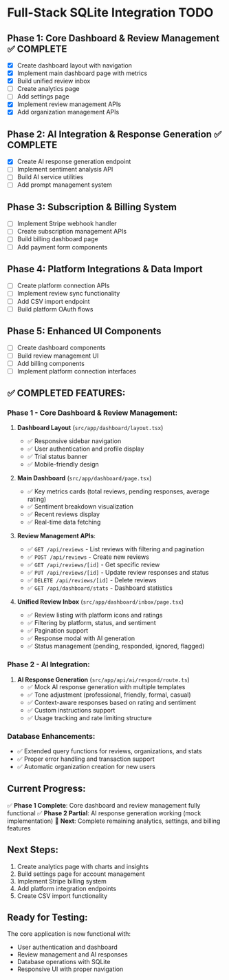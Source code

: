 # Full-Stack SQLite Integration TODO

## Phase 1: Core Dashboard & Review Management ✅ COMPLETE
- [x] Create dashboard layout with navigation
- [x] Implement main dashboard page with metrics
- [x] Build unified review inbox
- [ ] Create analytics page
- [ ] Add settings page
- [x] Implement review management APIs
- [x] Add organization management APIs

## Phase 2: AI Integration & Response Generation ✅ COMPLETE
- [x] Create AI response generation endpoint
- [ ] Implement sentiment analysis API
- [ ] Build AI service utilities
- [ ] Add prompt management system

## Phase 3: Subscription & Billing System
- [ ] Implement Stripe webhook handler
- [ ] Create subscription management APIs
- [ ] Build billing dashboard page
- [ ] Add payment form components

## Phase 4: Platform Integrations & Data Import
- [ ] Create platform connection APIs
- [ ] Implement review sync functionality
- [ ] Add CSV import endpoint
- [ ] Build platform OAuth flows

## Phase 5: Enhanced UI Components
- [ ] Create dashboard components
- [ ] Build review management UI
- [ ] Add billing components
- [ ] Implement platform connection interfaces

## ✅ COMPLETED FEATURES:

### Phase 1 - Core Dashboard & Review Management:
1. **Dashboard Layout** (`src/app/dashboard/layout.tsx`)
   - ✅ Responsive sidebar navigation
   - ✅ User authentication and profile display
   - ✅ Trial status banner
   - ✅ Mobile-friendly design

2. **Main Dashboard** (`src/app/dashboard/page.tsx`)
   - ✅ Key metrics cards (total reviews, pending responses, average rating)
   - ✅ Sentiment breakdown visualization
   - ✅ Recent reviews display
   - ✅ Real-time data fetching

3. **Review Management APIs**:
   - ✅ `GET /api/reviews` - List reviews with filtering and pagination
   - ✅ `POST /api/reviews` - Create new reviews
   - ✅ `GET /api/reviews/[id]` - Get specific review
   - ✅ `PUT /api/reviews/[id]` - Update review responses and status
   - ✅ `DELETE /api/reviews/[id]` - Delete reviews
   - ✅ `GET /api/dashboard/stats` - Dashboard statistics

4. **Unified Review Inbox** (`src/app/dashboard/inbox/page.tsx`)
   - ✅ Review listing with platform icons and ratings
   - ✅ Filtering by platform, status, and sentiment
   - ✅ Pagination support
   - ✅ Response modal with AI generation
   - ✅ Status management (pending, responded, ignored, flagged)

### Phase 2 - AI Integration:
1. **AI Response Generation** (`src/app/api/ai/respond/route.ts`)
   - ✅ Mock AI response generation with multiple templates
   - ✅ Tone adjustment (professional, friendly, formal, casual)
   - ✅ Context-aware responses based on rating and sentiment
   - ✅ Custom instructions support
   - ✅ Usage tracking and rate limiting structure

### Database Enhancements:
- ✅ Extended query functions for reviews, organizations, and stats
- ✅ Proper error handling and transaction support
- ✅ Automatic organization creation for new users

## Current Progress:
✅ **Phase 1 Complete**: Core dashboard and review management fully functional
✅ **Phase 2 Partial**: AI response generation working (mock implementation)
🔄 **Next**: Complete remaining analytics, settings, and billing features

## Next Steps:
1. Create analytics page with charts and insights
2. Build settings page for account management
3. Implement Stripe billing system
4. Add platform integration endpoints
5. Create CSV import functionality

## Ready for Testing:
The core application is now functional with:
- User authentication and dashboard
- Review management and AI responses
- Database operations with SQLite
- Responsive UI with proper navigation
